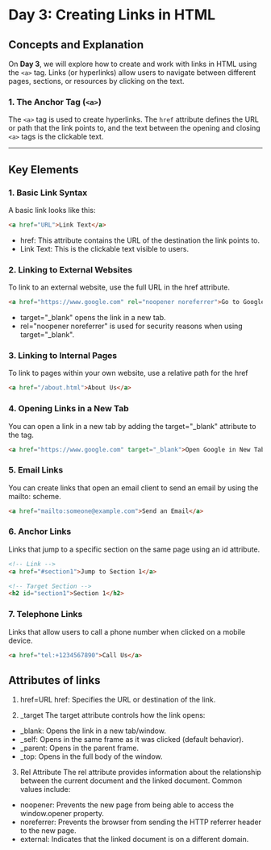 # Day 3: Creating Links in HTML

## Concepts and Explanation
On **Day 3**, we will explore how to create and work with links in HTML using the `<a>` tag. Links (or hyperlinks) allow users to navigate between different pages, sections, or resources by clicking on the text.

### 1. The Anchor Tag (`<a>`)
The `<a>` tag is used to create hyperlinks. The `href` attribute defines the URL or path that the link points to, and the text between the opening and closing `<a>` tags is the clickable text.

---

## Key Elements

### 1. Basic Link Syntax
A basic link looks like this:

```html
<a href="URL">Link Text</a>
```

- href: This attribute contains the URL of the destination the link points to.
- Link Text: This is the clickable text visible to users.

### 2. Linking to External Websites
To link to an external website, use the full URL in the href attribute.

```html
<a href="https://www.google.com" rel="noopener noreferrer">Go to Google</a>
```
- target="_blank" opens the link in a new tab.
- rel="noopener noreferrer" is used for security reasons when using target="_blank".

### 3. Linking to Internal Pages

To link to pages within your own website, use a relative path for the href
```html
<a href="/about.html">About Us</a>
```

### 4. Opening Links in a New Tab
You can open a link in a new tab by adding the target="_blank" attribute to the <a> tag.

```html
<a href="https://www.google.com" target="_blank">Open Google in New Tab</a>
```

### 5. Email Links
You can create links that open an email client to send an email by using the mailto: scheme.

```html
<a href="mailto:someone@example.com">Send an Email</a>
```

### 6. Anchor Links

Links that jump to a specific section on the same page using an id attribute.
```html
<!-- Link -->
<a href="#section1">Jump to Section 1</a>

<!-- Target Section -->
<h2 id="section1">Section 1</h2>
```

### 7. Telephone Links

Links that allow users to call a phone number when clicked on a mobile device.
```html
<a href="tel:+1234567890">Call Us</a>
```

## Attributes of links
1. href=URL
href: Specifies the URL or destination of the link.

2. _target
The target attribute controls how the link opens:
- _blank: Opens the link in a new tab/window.
- _self: Opens in the same frame as it was clicked (default behavior).
- _parent: Opens in the parent frame.
- _top: Opens in the full body of the window.

3. Rel Attribute
The rel attribute provides information about the relationship between the current document and the linked document. Common values include:
- noopener: Prevents the new page from being able to access the window.opener property.
- noreferrer: Prevents the browser from sending the HTTP referrer header to the new page.
- external: Indicates that the linked document is on a different domain.


